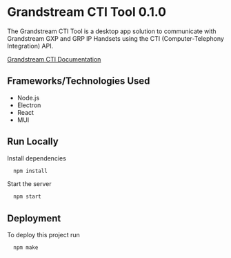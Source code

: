 
# Grandstream CTI Tool 0.1.0


The Grandstream CTI Tool is a desktop app solution to communicate with Grandstream GXP and GRP IP Handsets using the CTI (Computer-Telephony Integration) API.

[Grandstream CTI Documentation](https://www.grandstream.com/hubfs/Product_Documentation/CTI_Guide.pdf)

## Frameworks/Technologies Used

* Node.js
* Electron
* React
* MUI

## Run Locally

Install dependencies

```bash
  npm install
```

Start the server

```bash
  npm start
```

## Deployment

To deploy this project run

```bash
  npm make
```


